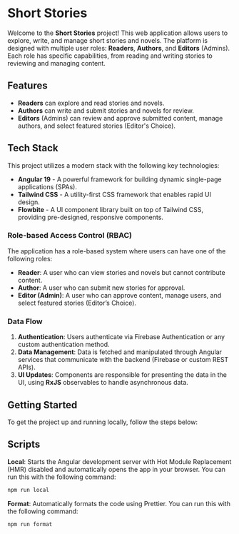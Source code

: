 # Short Stories

Welcome to the **Short Stories** project! This web application allows users to explore, write, and manage short stories and novels. The platform is designed with multiple user roles: **Readers**, **Authors**, and **Editors** (Admins). Each role has specific capabilities, from reading and writing stories to reviewing and managing content.

## Features

- **Readers** can explore and read stories and novels.
- **Authors** can write and submit stories and novels for review.
- **Editors** (Admins) can review and approve submitted content, manage authors, and select featured stories (Editor's Choice).

## Tech Stack

This project utilizes a modern stack with the following key technologies:

- **Angular 19** - A powerful framework for building dynamic single-page applications (SPAs).
- **Tailwind CSS** - A utility-first CSS framework that enables rapid UI design.
- **Flowbite** - A UI component library built on top of Tailwind CSS, providing pre-designed, responsive components.

### Role-based Access Control (RBAC)

The application has a role-based system where users can have one of the following roles:

- **Reader**: A user who can view stories and novels but cannot contribute content.
- **Author**: A user who can submit new stories for approval.
- **Editor (Admin)**: A user who can approve content, manage users, and select featured stories (Editor’s Choice).

### Data Flow

1. **Authentication**: Users authenticate via Firebase Authentication or any custom authentication method.
2. **Data Management**: Data is fetched and manipulated through Angular services that communicate with the backend (Firebase or custom REST APIs).
3. **UI Updates**: Components are responsible for presenting the data in the UI, using **RxJS** observables to handle asynchronous data.

## Getting Started

To get the project up and running locally, follow the steps below:

## Scripts

**Local**: Starts the Angular development server with Hot Module Replacement (HMR) disabled and automatically opens the app in your browser. You can run this with the following command:

```bash
npm run local
```

**Format**: Automatically formats the code using Prettier. You can run this with the following command:

```bash
npm run format
```
